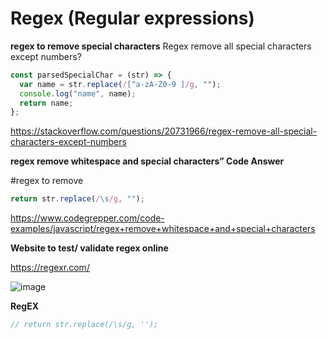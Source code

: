 # Regex (Regular expressions)

**regex to remove special characters**
Regex remove all special characters except numbers?

```jsx showLineNumbers
const parsedSpecialChar = (str) => {
  var name = str.replace(/[^a-zA-Z0-9 ]/g, "");
  console.log("name", name);
  return name;
};
```

https://stackoverflow.com/questions/20731966/regex-remove-all-special-characters-except-numbers

**regex remove whitespace and special characters” Code Answer**

#regex to remove

```jsx showLineNumbers
return str.replace(/\s/g, "");
```

https://www.codegrepper.com/code-examples/javascript/regex+remove+whitespace+and+special+characters

**Website to test/ validate regex online**

https://regexr.com/

![image](https://s3-bucket-for-image-hosting.github.io/research-website-images-repo/assets/images/image169.png)

**RegEX**

```jsx showLineNumbers
// return str.replace(/\s/g, '');
```

